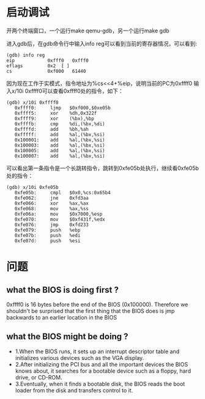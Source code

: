 # 启动调试
开两个终端窗口，一个运行make qemu-gdb，另一个运行make gdb

进入gdb后，在gdb命令行中输入info reg可以看到当前的寄存器情况，可以看到:
```
(gdb) info reg
eip            0xfff0	0xfff0
eflags         0x2	[ ]
cs             0xf000	61440
```
因为现在工作于实模式，指令地址为%cs<<4+%eip，说明当前的PC为0xffff0
输入x/10i 0xffff0可以查看0xffff0处的指令，如下：
```
(gdb) x/10i 0xffff0
   0xffff0:     ljmp   $0xf000,$0xe05b
   0xffff5:     xor    %dh,0x322f
   0xffff9:     xor    (%bx),%bp
   0xffffb:     cmp    %di,(%bx,%di)
   0xffffd:     add    %bh,%ah
   0xfffff:     add    %al,(%bx,%si)
   0x100001:    add    %al,(%bx,%si)
   0x100003:    add    %al,(%bx,%si)
   0x100005:    add    %al,(%bx,%si)
   0x100007:    add    %al,(%bx,%si)
```
可以看出第一条指令是一个长跳转指令，跳转到0xfe05b处执行，继续看0xfe05b处的指令：
```
(gdb) x/10i 0xfe05b
   0xfe05b:     cmpl   $0x0,%cs:0x65b4
   0xfe062:     jne    0xfd3aa
   0xfe066:     xor    %ax,%ax
   0xfe068:     mov    %ax,%ss
   0xfe06a:     mov    $0x7000,%esp
   0xfe070:     mov    $0xf431f,%edx
   0xfe076:     jmp    0xfd233
   0xfe079:     push   %ebp
   0xfe07b:     push   %edi
   0xfe07d:     push   %esi
```
# 问题
## what the BIOS is doing first ?
0xffff0 is 16 bytes before the end of the BIOS (0x100000). 
Therefore we shouldn't be surprised that the first thing that the BIOS does is jmp backwards to an earlier location in the BIOS

## what the BIOS might be doing ?
* 1.When the BIOS runs, it sets up an interrupt descriptor table and initializes various devices such as the VGA display.
* 2.After initializing the PCI bus and all the important devices the BIOS knows about, it searches for a bootable device such as a floppy, hard drive, or CD-ROM. 
* 3.Eventually, when it finds a bootable disk, the BIOS reads the boot loader from the disk and transfers control to it.
